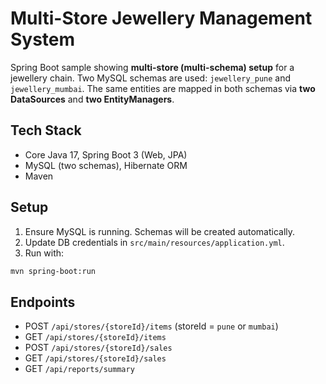 # Multi-Store Jewellery Management System

Spring Boot sample showing **multi-store (multi-schema) setup** for a jewellery chain.
Two MySQL schemas are used: `jewellery_pune` and `jewellery_mumbai`.
The same entities are mapped in both schemas via **two DataSources** and **two EntityManagers**.



## Tech Stack

- Core Java 17, Spring Boot 3 (Web, JPA)
- MySQL (two schemas), Hibernate ORM
- Maven

## Setup

1) Ensure MySQL is running. Schemas will be created automatically.
2) Update DB credentials in `src/main/resources/application.yml`.
3) Run with:

```bash
mvn spring-boot:run
```

## Endpoints

- POST `/api/stores/{storeId}/items`  (storeId = `pune` or `mumbai`)
- GET  `/api/stores/{storeId}/items`
- POST `/api/stores/{storeId}/sales`
- GET  `/api/stores/{storeId}/sales`
- GET  `/api/reports/summary`
